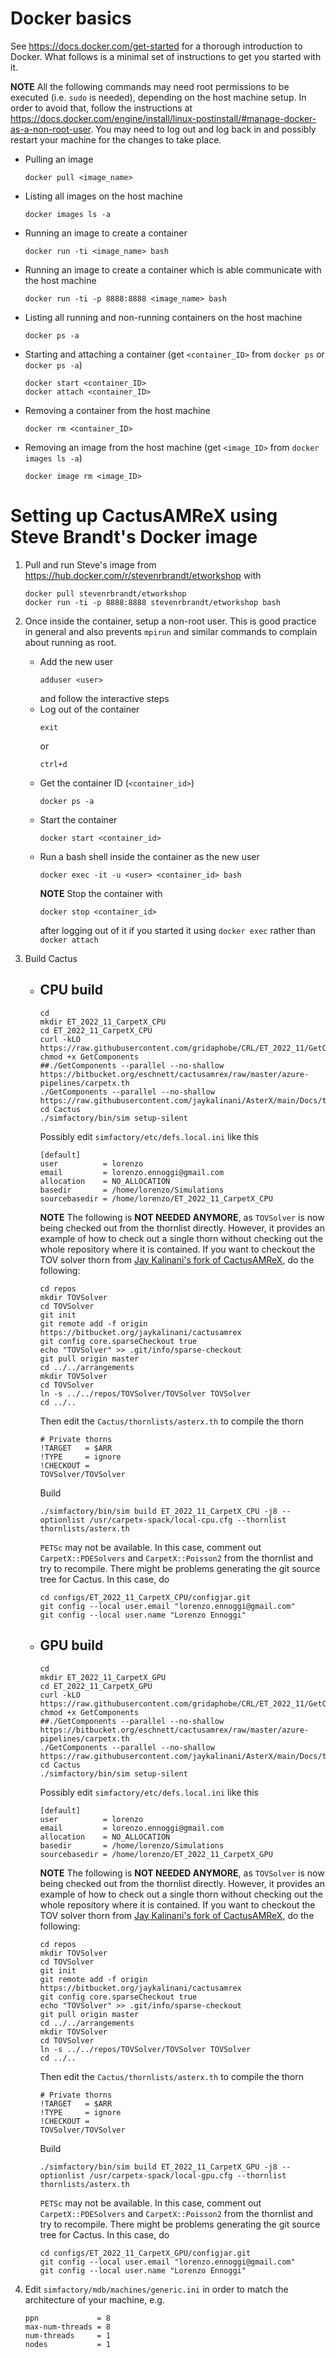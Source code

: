 # Docker basics
See https://docs.docker.com/get-started for a thorough introduction to Docker. What follows is a minimal set of instructions to get you started with it.

**NOTE** All the following commands may need root permissions to be executed (i.e. `sudo` is needed), depending on the host machine setup. In order to avoid that, follow the instructions at https://docs.docker.com/engine/install/linux-postinstall/#manage-docker-as-a-non-root-user. You may need to log out and log back in and possibly restart your machine for the changes to take place.

- Pulling an image
  ```
  docker pull <image_name>
  ```
- Listing all images on the host machine
  ```
  docker images ls -a
  ```
- Running an image to create a container
  ```
  docker run -ti <image_name> bash
  ```
- Running an image to create a container which is able communicate with the host machine
  ```
  docker run -ti -p 8888:8888 <image_name> bash
  ```
- Listing all running and non-running containers on the host machine
  ```
  docker ps -a
  ```
- Starting and attaching a container (get `<container_ID>` from `docker ps` or `docker ps -a`)
  ```
  docker start <container_ID>
  docker attach <container_ID>
  ```
- Removing a container from the host machine
  ```
  docker rm <container_ID>
  ```
- Removing an image from the host machine (get `<image_ID>` from `docker images ls -a`) 
  ```
  docker image rm <image_ID>
  ```



# Setting up CactusAMReX using Steve Brandt's Docker image
1. Pull and run Steve's image from https://hub.docker.com/r/stevenrbrandt/etworkshop with
   ```
   docker pull stevenrbrandt/etworkshop
   docker run -ti -p 8888:8888 stevenrbrandt/etworkshop bash
   ```

2. Once inside the container, setup a non-root user. This is good practice in general and also prevents `mpirun` and similar commands to complain about running as root.
   - Add the new user
     ```
     adduser <user>
     ```
     and follow the interactive steps
   - Log out of the container
     ```
     exit
     ```
     or
     ```
     ctrl+d
     ```
   - Get the container ID (`<container_id>`)
     ```
     docker ps -a
     ```
   - Start the container
     ```
     docker start <container_id>
     ```
   - Run a bash shell inside the container as the new user
     ```
     docker exec -it -u <user> <container_id> bash
     ```
     **NOTE** Stop the container with
     ```
     docker stop <container_id>
     ```
     after logging out of it if you started it using `docker exec` rather than `docker attach`

3. Build Cactus
   - **CPU build**
     ---
     ```
     cd
     mkdir ET_2022_11_CarpetX_CPU
     cd ET_2022_11_CarpetX_CPU
     curl -kLO https://raw.githubusercontent.com/gridaphobe/CRL/ET_2022_11/GetComponents
     chmod +x GetComponents
     ##./GetComponents --parallel --no-shallow https://bitbucket.org/eschnett/cactusamrex/raw/master/azure-pipelines/carpetx.th
     ./GetComponents --parallel --no-shallow https://raw.githubusercontent.com/jaykalinani/AsterX/main/Docs/thornlist/asterx.th
     cd Cactus
     ./simfactory/bin/sim setup-silent
     ```
     Possibly edit `simfactory/etc/defs.local.ini` like this
     ```
     [default]
     user          = lorenzo
     email         = lorenzo.ennoggi@gmail.com
     allocation    = NO_ALLOCATION
     basedir       = /home/lorenzo/Simulations
     sourcebasedir = /home/lorenzo/ET_2022_11_CarpetX_CPU
     ```
     **NOTE** The following is **NOT NEEDED ANYMORE**, as `TOVSolver` is now being checked out from the thornlist directly. However, it provides an example of how to check out a single thorn without checking out the whole repository where it is contained.
     If you want to checkout the TOV solver thorn from [Jay Kalinani's fork of CactusAMReX](https://bitbucket.org/jaykalinani/cactusamrex), do the following:
     ```
     cd repos
     mkdir TOVSolver
     cd TOVSolver
     git init
     git remote add -f origin https://bitbucket.org/jaykalinani/cactusamrex
     git config core.sparseCheckout true
     echo "TOVSolver" >> .git/info/sparse-checkout
     git pull origin master
     cd ../../arrangements
     mkdir TOVSolver
     cd TOVSolver
     ln -s ../../repos/TOVSolver/TOVSolver TOVSolver
     cd ../..
     ```
     Then edit the `Cactus/thornlists/asterx.th` to compile the thorn
     ```
     # Private thorns
     !TARGET   = $ARR
     !TYPE     = ignore
     !CHECKOUT =
     TOVSolver/TOVSolver
     ```
     Build
     ```
     ./simfactory/bin/sim build ET_2022_11_CarpetX_CPU -j8 --optionlist /usr/carpetx-spack/local-cpu.cfg --thornlist thornlists/asterx.th
     ```
     `PETSc` may not be available. In this case, comment out `CarpetX::PDESolvers` and `CarpetX::Poisson2` from the thornlist and try to recompile.
     There might be problems generating the git source tree for Cactus. In this case, do
     ```
     cd configs/ET_2022_11_CarpetX_CPU/configjar.git
     git config --local user.email "lorenzo.ennoggi@gmail.com"
     git config --local user.name "Lorenzo Ennoggi" 
     ```

   - **GPU build**
     ---
     ```
     cd
     mkdir ET_2022_11_CarpetX_GPU
     cd ET_2022_11_CarpetX_GPU
     curl -kLO https://raw.githubusercontent.com/gridaphobe/CRL/ET_2022_11/GetComponents
     chmod +x GetComponents
     ##./GetComponents --parallel --no-shallow https://bitbucket.org/eschnett/cactusamrex/raw/master/azure-pipelines/carpetx.th
     ./GetComponents --parallel --no-shallow https://raw.githubusercontent.com/jaykalinani/AsterX/main/Docs/thornlist/asterx.th
     cd Cactus
     ./simfactory/bin/sim setup-silent
     ```
     Possibly edit `simfactory/etc/defs.local.ini` like this
     ```
     [default]
     user          = lorenzo
     email         = lorenzo.ennoggi@gmail.com
     allocation    = NO_ALLOCATION
     basedir       = /home/lorenzo/Simulations
     sourcebasedir = /home/lorenzo/ET_2022_11_CarpetX_GPU
     ```
     **NOTE** The following is **NOT NEEDED ANYMORE**, as `TOVSolver` is now being checked out from the thornlist directly. However, it provides an example of how to check out a single thorn without checking out the whole repository where it is contained.
     If you want to checkout the TOV solver thorn from [Jay Kalinani's fork of CactusAMReX](https://bitbucket.org/jaykalinani/cactusamrex), do the following:
     ```
     cd repos
     mkdir TOVSolver
     cd TOVSolver
     git init
     git remote add -f origin https://bitbucket.org/jaykalinani/cactusamrex
     git config core.sparseCheckout true
     echo "TOVSolver" >> .git/info/sparse-checkout
     git pull origin master
     cd ../../arrangements
     mkdir TOVSolver
     cd TOVSolver
     ln -s ../../repos/TOVSolver/TOVSolver TOVSolver
     cd ../..
     ```
     Then edit the `Cactus/thornlists/asterx.th` to compile the thorn
     ```
     # Private thorns
     !TARGET   = $ARR
     !TYPE     = ignore
     !CHECKOUT =
     TOVSolver/TOVSolver
     ```
     Build
     ```
     ./simfactory/bin/sim build ET_2022_11_CarpetX_GPU -j8 --optionlist /usr/carpetx-spack/local-gpu.cfg --thornlist thornlists/asterx.th
     ```
     `PETSc` may not be available. In this case, comment out `CarpetX::PDESolvers` and `CarpetX::Poisson2` from the thornlist and try to recompile.
     There might be problems generating the git source tree for Cactus. In this case, do
     ```
     cd configs/ET_2022_11_CarpetX_GPU/configjar.git
     git config --local user.email "lorenzo.ennoggi@gmail.com"
     git config --local user.name "Lorenzo Ennoggi"  
     ```

4. Edit `simfactory/mdb/machines/generic.ini` in order to match the architecture of your machine, e.g.
   ```
   ppn             = 8
   max-num-threads = 8
   num-threads     = 1
   nodes           = 1
   ```
